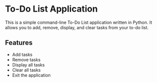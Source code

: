 # To-Do List Application

This is a simple command-line To-Do List application written in Python. It allows you to add, remove, display, and clear tasks from your to-do list.

## Features

- Add tasks
- Remove tasks
- Display all tasks
- Clear all tasks
- Exit the application
